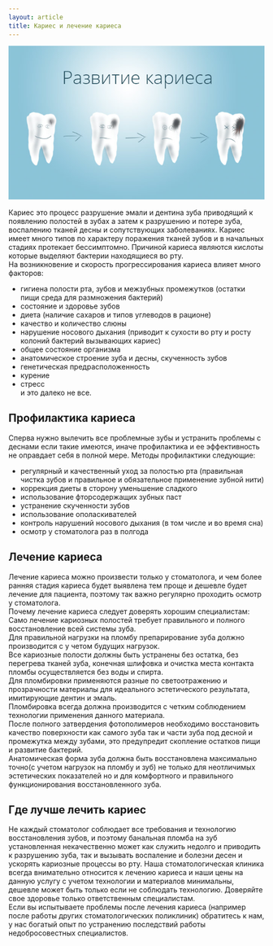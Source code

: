 ```yaml
---
layout: article
title: Кариес и лечение кариеса
---
```

<span class="image right">![Развитие кариеса](/images/karies.jpg)</span>

Кариес это процесс разрушение эмали и дентина зуба приводящий к появлению полостей в зубах а затем к разрушению и потере зуба, воспалению тканей десны и сопутствующих заболеваниях. Кариес имеет много типов по характеру поражения тканей зубов и в начальных стадиях протекает бессимптомно. Причиной кариеса являются кислоты которые выделяют бактерии находящиеся во рту.  
На возникновение и скорость прогрессирования кариеса влияет много факторов:   

* гигиена полости рта, зубов и межзубных промежутков (остатки пищи среда для размножения бактерий)
* состояние и здоровье зубов
* диета (наличие сахаров и типов углеводов в рационе)
*   качество и количество слюны
*   нарушение носового дыхания (приводит к сухости во рту и росту колоний бактерий вызывающих кариес)
*   общее состояние организма
*   анатомическое строение зуба и десны, скученность зубов
*   генетическая предрасположенность
*   курение
*   стресс  
и это далеко не все.

## Профилактика кариеса
Сперва нужно вылечить все проблемные зубы и устранить проблемы с деснами если такие имеются, иначе профилактика и ее эффективность не оправдает себя в полной мере.
Методы профилактики следующие:

*   регулярный и качественный уход за полостью рта (правильная чистка зубов и правильное и обязательное применение зубной нити) 
*   коррекция диеты в сторону уменьшение сладкого
*   использование фторсодержащих зубных паст
*   устранение скученности зубов
*   использование ополаскивателей
*   контроль нарушений носового дыхания (в том числе и во время сна)
*   осмотр у стоматолога раз в полгода

## Лечение кариеса
Лечение кариеса можно произвести только у стоматолога, и чем более ранняя стадия кариеса будет выявлена тем проще и дешевле будет лечение для пациента, поэтому так важно регулярно проходить осмотр у стоматолога.  
Почему лечение кариеса следует доверять хорошим специалистам:  
Само лечение кариозных полостей требует правильного и полного восстановление всей системы зуба.  
Для правильной нагрузки на пломбу препарирование зуба должно производится с у четом будущих нагрузок.  
Все кариозные полости должны быть устранены без остатка, без перегрева тканей зуба, конечная шлифовка и очистка места контакта пломбы осуществляется без воды и спирта.  
Для пломбировки применяются разные по светоотражению и прозрачности материалы для идеального эстетического результата, имитирующие дентин и эмаль.  
Пломбировка всегда должна производится с четким соблюдением технологии применения данного материала.  
После полного затвердения фотополимеров необходимо восстановить качество поверхности как самого зуба так и части зуба под десной и промежутка между зубами, это предупредит скопление остатков пищи и развитие бактерий.  
Анатомическая форма зуба должна быть восстановлена максимально точно(с учетом нагрузок на пломбу и зуб) не только для неотличимых эстетических показателей но и для комфортного и правильного функционирования восстановленного зуба. 

## Где лучше лечить кариес
Не каждый стоматолог соблюдает все требования и технологию восстановления зубов, и поэтому банальная пломба на зуб установленная некачественно может как служить недолго и приводить к разрушению зуба, так и вызывать воспаление и болезни десен и ускорять кариозные процессы во рту. Наша стоматологическая клиника всегда внимательно относится к лечению кариеса и наши цены на данную услугу с учетом технологии и материалов минимальны, дешевле может быть только если не соблюдать технологию.   Доверяйте свое здоровье только ответственным специалистам.  
Если вы испытываете проблемы после лечения кариеса (например после работы других стоматологических поликлиник) обратитесь к нам, у нас богатый опыт по устранению последствий работы недобросовестных специалистов.
